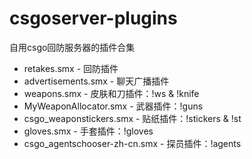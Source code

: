 # csgoserver-plugins
自用csgo回防服务器的插件合集

- retakes.smx - 回防插件
- advertisements.smx - 聊天广播插件
- weapons.smx - 皮肤和刀插件：!ws & !knife
- MyWeaponAllocator.smx - 武器插件：!guns
- csgo_weaponstickers.smx - 贴纸插件：!stickers & !st
- gloves.smx - 手套插件：!gloves
- csgo_agentschooser-zh-cn.smx - 探员插件：!agents
